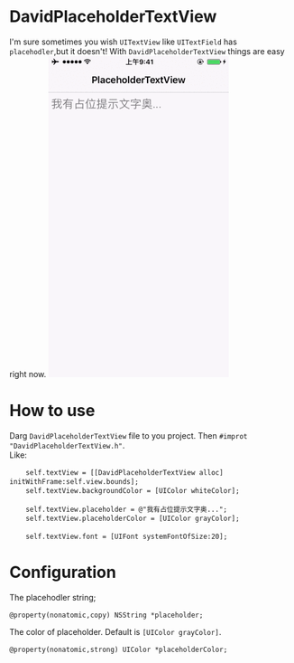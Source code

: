DavidPlaceholderTextView
============================
I'm sure sometimes you wish `UITextView` like `UITextField` has `placehodler`,but it doesn't! With `DavidPlaceholderTextView` things are easy right now.
![](https://github.com/Liqiankun//DavidPlaceholderTextView/raw/master/DavidPlaceholderTextView.gif)

How to use
============================
Darg `DavidPlaceholderTextView` file to you project. Then `#improt "DavidPlaceholderTextView.h"`.<br>
Like:<bt>
```oc
    self.textView = [[DavidPlaceholderTextView alloc] initWithFrame:self.view.bounds];
    self.textView.backgroundColor = [UIColor whiteColor];
    
    self.textView.placeholder = @"我有占位提示文字奥...";
    self.textView.placeholderColor = [UIColor grayColor];
    
    self.textView.font = [UIFont systemFontOfSize:20];
```
Configuration
===================
The placehodler string;
```oc
@property(nonatomic,copy) NSString *placeholder;
```
The color of placeholder. Default is `[UIColor grayColor]`.
```oc
@property(nonatomic,strong) UIColor *placeholderColor;
```

 
